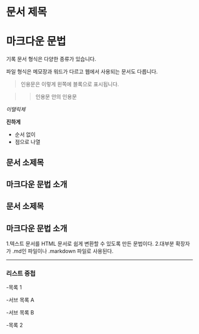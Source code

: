 # 문서 제목
# 마크다운 문법

기록
문서 형식은 다양한 종류가 있습니다.

파일 형식은 메모장과 워드가 다르고 웹에서 사용되는 문서도 다릅니다.

> 인용문은 이렇게 왼쪽에 블록으로 표시됩니다.

>> 인용문 안의 인용문

*이탤릭체*

**진하게**

* 순서 없이
* 점으로 나열

## 문서 소제목

## 마크다운 문법 소개

## 문서 소제목

## 마크다운 문법 소개

1.텍스트 문서를 HTML 문서로 쉽게 변환할 수 있도록 만든 문법이다.
2.대부분 확장자가 .md인 파일이나 .markdown 파일로 사용된다.
___

### 리스트 중첩
-목록 1

  -서브 목록 A
  
  -서브 목록 B
  
-목록 2
